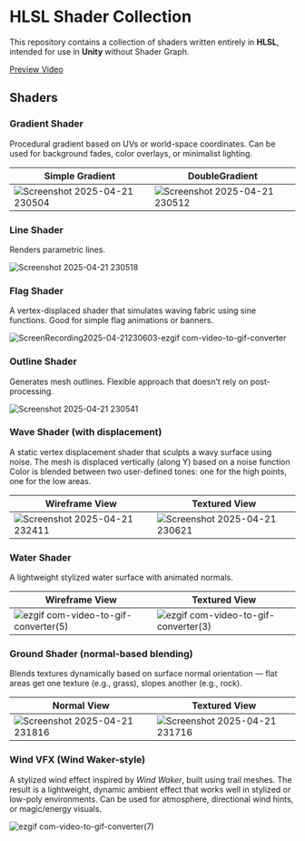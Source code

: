 # HLSL Shader Collection

This repository contains a collection of shaders written entirely in **HLSL**, intended for use in **Unity** without Shader Graph.

[Preview Video](https://drive.google.com/file/d/1NlYqFvPB_Hz9UeEn_SAWOpOOStGyNhG3/view?usp=sharing)

## Shaders

### Gradient Shader  
Procedural gradient based on UVs or world-space coordinates. Can be used for background fades, color overlays, or minimalist lighting.

|  Simple Gradient | DoubleGradient |
|----------|----------|
|![Screenshot 2025-04-21 230504](https://github.com/user-attachments/assets/2b8aab17-621d-4fb2-aa6f-634a80a7d915)|![Screenshot 2025-04-21 230512](https://github.com/user-attachments/assets/17cd45d3-8ce9-49eb-810d-d52d159ae700)

### Line Shader  
Renders parametric lines.

![Screenshot 2025-04-21 230518](https://github.com/user-attachments/assets/381da45b-0656-4e9b-8a98-182205f2bc36)

### Flag Shader  
A vertex-displaced shader that simulates waving fabric using sine functions. Good for simple flag animations or banners.

![ScreenRecording2025-04-21230603-ezgif com-video-to-gif-converter](https://github.com/user-attachments/assets/16556671-e525-4344-a0a3-a24e3f5fe852)

### Outline Shader  
Generates mesh outlines. Flexible approach that doesn’t rely on post-processing.

![Screenshot 2025-04-21 230541](https://github.com/user-attachments/assets/84e158e2-82a1-4bd2-9a92-c7d87433f93c)

### Wave Shader (with displacement)  
A static vertex displacement shader that sculpts a wavy surface using noise. The mesh is displaced vertically (along Y) based on a noise function
Color is blended between two user-defined tones: one for the high points, one for the low areas.

|  Wireframe View | Textured View |
|----------|----------|
![Screenshot 2025-04-21 232411](https://github.com/user-attachments/assets/638d89cf-cc35-46e5-bef8-d3de54ba54ab)|![Screenshot 2025-04-21 230621](https://github.com/user-attachments/assets/e47397b4-0ead-4fc8-b251-f7d54da89880)

### Water Shader  
A lightweight stylized water surface with animated normals.

|  Wireframe View | Textured View |
|----------|----------|
![ezgif com-video-to-gif-converter(5)](https://github.com/user-attachments/assets/1e16b8b0-aae7-4664-b023-7531b978176e)|![ezgif com-video-to-gif-converter(3)](https://github.com/user-attachments/assets/53844cd3-015f-405c-9db2-86afd4c14c7b)

### Ground Shader (normal-based blending)  
Blends textures dynamically based on surface normal orientation — flat areas get one texture (e.g., grass), slopes another (e.g., rock).

|  Normal View | Textured View |
|----------|----------|
![Screenshot 2025-04-21 231816](https://github.com/user-attachments/assets/371aecc9-9bb9-4a49-8bb2-7c1656864c57)|![Screenshot 2025-04-21 231716](https://github.com/user-attachments/assets/56ada4f9-8c28-4186-b3ca-b299449cf81d)



### Wind VFX (Wind Waker-style)  
A stylized wind effect inspired by *Wind Waker*, built using trail meshes.
The result is a lightweight, dynamic ambient effect that works well in stylized or low-poly environments. Can be used for atmosphere, directional wind hints, or magic/energy visuals.

![ezgif com-video-to-gif-converter(7)](https://github.com/user-attachments/assets/2d0dfaf5-e080-4e3c-87ad-6e18bdea40e6)
